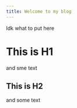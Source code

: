 ```yaml
---
title: Welcome to my blog
---
```


Idk what to put here


# This is H1
and sme text
## This is H2
and some text
